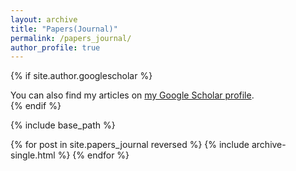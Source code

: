 ```yaml
---
layout: archive
title: "Papers(Journal)"
permalink: /papers_journal/
author_profile: true
---
```



{% if site.author.googlescholar %}
  <div class="wordwrap">You can also find my articles on <a href="{{site.author.googlescholar}}">my Google Scholar profile</a>.</div>
{% endif %}

{% include base_path %}

{% for post in site.papers_journal reversed %}
  {% include archive-single.html %}
{% endfor %}
